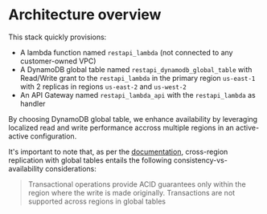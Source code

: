
# Architecture overview

This stack quickly provisions:

- A lambda function named `restapi_lambda` (not connected to any customer-owned VPC)
- A DynamoDB global table named `restapi_dynamodb_global_table` with Read/Write grant to the `restapi_lambda` in the primary region `us-east-1` with 2 replicas in regions `us-east-2` and `us-west-2`
- An API Gateway named `restapi_lambda_api` with the `restapi_lambda` as handler

By choosing DynamoDB global table, we enhance availability by leveraging localized read and write performance accross multiple regions in an active-active configuration.

It's important to note that, as per the [documentation](https://docs.aws.amazon.com/amazondynamodb/latest/developerguide/GlobalTables.html#GlobalTablesReplicate), cross-region replication with global tables
entails the following consistency-vs-availability considerations:

> Transactional operations provide ACID guarantees only within the region where the write is made originally. Transactions are not supported across regions in global tables

